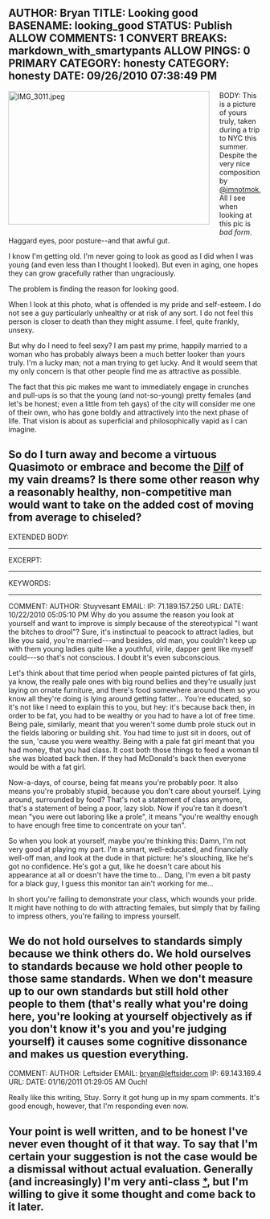 AUTHOR: Bryan
TITLE: Looking good
BASENAME: looking_good
STATUS: Publish
ALLOW COMMENTS: 1
CONVERT BREAKS: markdown_with_smartypants
ALLOW PINGS: 0
PRIMARY CATEGORY: honesty
CATEGORY: honesty
DATE: 09/26/2010 07:38:49 PM
-----
BODY:
<a href="http://leftsider.com/leftsider/images/IMG_3011.jpeg"><img alt="IMG_3011.jpeg" src="http://leftsider.com/leftsider/assets_c/2010/10/IMG_3011-thumb-400x266-73.jpeg" width="400" height="266" class="mt-image-left" style="float: left; margin: 0 20px 20px 0;" /></a>This is a picture of yours truly, taken during a trip to NYC this summer. Despite the very nice composition by [@imnotmok](http://www.twitter.com/imnotmok), All I see when looking at this pic is *bad form*. Haggard eyes, poor posture--and that awful gut.

I know I'm getting old. I'm never going to look as good as I did when I was young (and even less than I thought I looked). But even in aging, one hopes they can grow gracefully rather than ungraciously.

The problem is finding the reason for looking good.

When I look at this photo, what is offended is my pride and self-esteem. I do not see a guy particularly unhealthy or at risk of any sort. I do not feel this person is closer to death than they might assume. I feel, quite frankly, unsexy.

But why do I need to feel sexy? I am past my prime, happily married to a woman who has probably always been a much better looker than yours truly. I'm a lucky man; not a man trying to get lucky. And it would seem that my only concern is that other people find me as attractive as possible.

The fact that this pic makes me want to immediately engage in crunches and pull-ups is so that the young (and not-so-young) pretty females (and let's be honest; even a little from teh gays) of the city will consider me one of their own, who has gone boldly and attractively into the next phase of life. That vision is about as superficial and philosophically vapid as I can imagine. 

So do I turn away and become a virtuous Quasimoto or embrace and become the [Dilf](http://www.urbandictionary.com/define.php?term=D.I.L.F.) of my vain dreams? Is there some other reason why a reasonably healthy, non-competitive man would want to take on the added cost of moving from average to chiseled? 
-----
EXTENDED BODY:

-----
EXCERPT:

-----
KEYWORDS:

-----

COMMENT:
AUTHOR: Stuyvesant
EMAIL: 
IP: 71.189.157.250
URL: 
DATE: 10/22/2010 05:05:10 PM
Why do you assume the reason you look at yourself and want to improve is simply because of the stereotypical "I want the bitches to drool"? Sure, it's instinctual to peacock to attract ladies, but like you said, you're married---and besides, old man, you couldn't keep up with them young ladies quite like a youthful, virile, dapper gent like myself could---so that's not conscious. I doubt it's even subconscious.

Let's think about that time period when people painted pictures of fat girls, ya know, the really pale ones with big round bellies and they're usually just laying on ornate furniture, and there's food somewhere around them so you know all they're doing is lying around getting fatter... You're educated, so it's not like I need to explain this to you, but hey: it's because back then, in order to be fat, you had to be wealthy or you had to have a lot of free time. Being pale, similarly, meant that you weren't some dumb prole stuck out in the fields laboring or building shit. You had time to just sit in doors, out of the sun, 'cause you were wealthy. Being with a pale fat girl meant that you had money, that you had class. It cost both those things to feed a woman til she was bloated back then. If they had McDonald's back then everyone would be with a fat girl.

Now-a-days, of course, being fat means you're probably poor. It also means you're probably stupid, because you don't care about yourself. Lying around, surrounded by food? That's not a statement of class anymore, that's a statement of being a poor, lazy slob. Now if you're tan it doesn't mean "you were out laboring like a prole", it means "you're wealthy enough to have enough free time to concentrate on your tan".

So when you look at yourself, maybe you're thinking this: Damn, I'm not very good at playing my part. I'm a smart, well-educated, and financially well-off man, and look at the dude in that picture: he's slouching, like he's got no confidence. He's got a gut, like he doesn't care about his appearance at all or doesn't have the time to... Dang, I'm even a bit pasty for a black guy, I guess this monitor tan ain't working for me...

In short you're failing to demonstrate your class, which wounds your pride. It might have nothing to do with attracting females, but simply that by failing to impress others, you're failing to impress yourself.

We do not hold ourselves to standards simply because we think others do. We hold ourselves to standards because we hold other people to those same standards. When we don't measure up to our own standards but still hold other people to them (that's really what you're doing here, you're looking at yourself objectively as if you don't know it's you and you're judging yourself) it causes some cognitive dissonance and makes us question everything.
-----

COMMENT:
AUTHOR: Leftsider
EMAIL: bryan@leftsider.com
IP: 69.143.169.4
URL: 
DATE: 01/16/2011 01:29:05 AM
Ouch!

Really like this writing, Stuy. Sorry it got hung up in my spam comments. It's good enough, however, that I'm responding even now.

Your point is well written, and to be honest I've never even thought of it that way. To say that I'm certain your suggestion is not the case would be a dismissal without actual evaluation. Generally (and increasingly) I'm very anti-class [*](http://leftsider.com/leftsider/2009/06/unlocked-increasingly-tethered.html), but I'm willing to give it some thought and come back to it later.
-----


